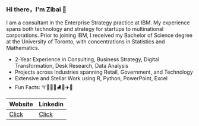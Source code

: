 ### Hi there，I'm Zibai 👋

I am a consultant in the Enterprise Strategy practice at IBM.  My experience spans both technology and strategy for startups to multinational corporations. Prior to joining IBM, I received my Bachelor of Science degree at the University of Toronto, with concentrations in Statistics and Mathematics.

- 2-Year Experience in Consulting, Business Strategy, Digital Transformation, Desk Research, Data Analysis 
- Projects across Industries spanning Retail, Government, and Technology
- Extensive and Stellar Work using R, Python, PowerPoint, Excel
- Fun Facts: ♈️🧘🏻‍♀️⛸📸✈️💜

|  Website   | Linkedin  | 
|  ----  | ----  | 
| [Click](https://zibaic.github.io/)|[Click](https://www.linkedin.com/in/zibai-chen/)| 
